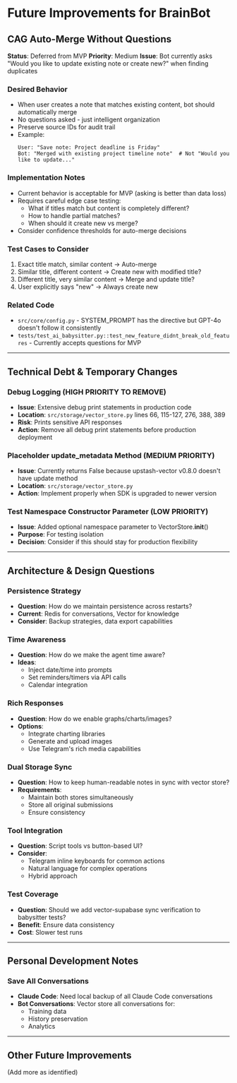 # Future Improvements for BrainBot

## CAG Auto-Merge Without Questions

**Status**: Deferred from MVP
**Priority**: Medium
**Issue**: Bot currently asks "Would you like to update existing note or create new?" when finding duplicates

### Desired Behavior
- When user creates a note that matches existing content, bot should automatically merge
- No questions asked - just intelligent organization
- Preserve source IDs for audit trail
- Example:
  ```
  User: "Save note: Project deadline is Friday"
  Bot: "Merged with existing project timeline note"  # Not "Would you like to update..."
  ```

### Implementation Notes
- Current behavior is acceptable for MVP (asking is better than data loss)
- Requires careful edge case testing:
  - What if titles match but content is completely different?
  - How to handle partial matches?
  - When should it create new vs merge?
- Consider confidence thresholds for auto-merge decisions

### Test Cases to Consider
1. Exact title match, similar content → Auto-merge
2. Similar title, different content → Create new with modified title?
3. Different title, very similar content → Merge and update title?
4. User explicitly says "new" → Always create new

### Related Code
- `src/core/config.py` - SYSTEM_PROMPT has the directive but GPT-4o doesn't follow it consistently
- `tests/test_ai_babysitter.py::test_new_feature_didnt_break_old_features` - Currently accepts questions for MVP

---

## Technical Debt & Temporary Changes

### Debug Logging (HIGH PRIORITY TO REMOVE)
- **Issue**: Extensive debug print statements in production code
- **Location**: `src/storage/vector_store.py` lines 66, 115-127, 276, 388, 389
- **Risk**: Prints sensitive API responses
- **Action**: Remove all debug print statements before production deployment

### Placeholder update_metadata Method (MEDIUM PRIORITY)
- **Issue**: Currently returns False because upstash-vector v0.8.0 doesn't have update method
- **Location**: `src/storage/vector_store.py`
- **Action**: Implement properly when SDK is upgraded to newer version

### Test Namespace Constructor Parameter (LOW PRIORITY)
- **Issue**: Added optional namespace parameter to VectorStore.__init__()
- **Purpose**: For testing isolation
- **Decision**: Consider if this should stay for production flexibility

---

## Architecture & Design Questions

### Persistence Strategy
- **Question**: How do we maintain persistence across restarts?
- **Current**: Redis for conversations, Vector for knowledge
- **Consider**: Backup strategies, data export capabilities

### Time Awareness
- **Question**: How do we make the agent time aware?
- **Ideas**: 
  - Inject date/time into prompts
  - Set reminders/timers via API calls
  - Calendar integration

### Rich Responses
- **Question**: How do we enable graphs/charts/images?
- **Options**:
  - Integrate charting libraries
  - Generate and upload images
  - Use Telegram's rich media capabilities

### Dual Storage Sync
- **Question**: How to keep human-readable notes in sync with vector store?
- **Requirements**:
  - Maintain both stores simultaneously
  - Store all original submissions
  - Ensure consistency

### Tool Integration
- **Question**: Script tools vs button-based UI?
- **Consider**:
  - Telegram inline keyboards for common actions
  - Natural language for complex operations
  - Hybrid approach

### Test Coverage
- **Question**: Should we add vector-supabase sync verification to babysitter tests?
- **Benefit**: Ensure data consistency
- **Cost**: Slower test runs

---

## Personal Development Notes

### Save All Conversations
- **Claude Code**: Need local backup of all Claude Code conversations
- **Bot Conversations**: Vector store all conversations for:
  - Training data
  - History preservation
  - Analytics

---

## Other Future Improvements
(Add more as identified)
